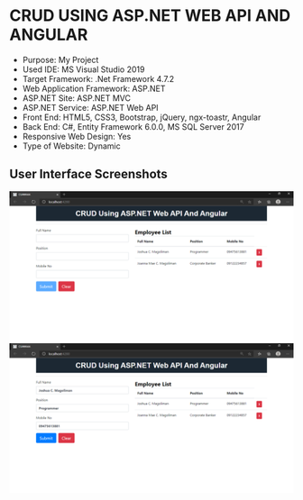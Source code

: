 # CRUD USING ASP.NET WEB API AND ANGULAR

* Purpose: My Project
* Used IDE: MS Visual Studio 2019
* Target Framework: .Net Framework 4.7.2
* Web Application Framework: ASP.NET
* ASP.NET Site: ASP.NET MVC
* ASP.NET Service: ASP.NET Web API
* Front End: HTML5, CSS3, Bootstrap, jQuery, ngx-toastr, Angular
* Back End: C#, Entity Framework 6.0.0, MS SQL Server 2017
* Responsive Web Design: Yes
* Type of Website: Dynamic

<h2> User Interface Screenshots </h2> 
  <img src="SCREENSHOTS/PIC1.png">
    
  <img src="SCREENSHOTS/PIC2.png">
	
